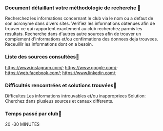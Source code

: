 ### Document détaillant votre méthodologie de recherche 👋

Recherchez les informations concernant le club via le nom  ou a defaut de son acronyme dans divers sites.
Verifiez les informations obtenues afin de trouver ce qui rapportent exactement au club recherchez parmis les resultats.
Recherche dans d'autres autre sources afin de trouver un complement d'informations et/ou confirmations des donnees deja trouvees.
Receuillir les informations dont on a besoin.

### Liste des sources consultées👋

https://www.instagram.com/;
https://www.google.com/;
https://web.facebook.com/;
https://www.linkedin.com/;

### Difficultés rencontrées et solutions trouvées👋

Difficultes:Les informations introuvables et/ou inappropriees
Solution: Cherchez dans plusieus sources et  canaux differents.

### Temps passé par club👋

20 -30 MINUTES


